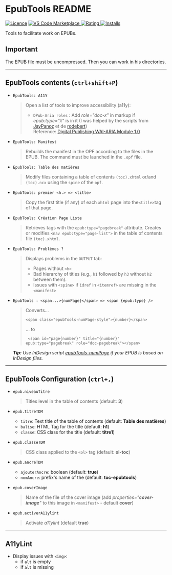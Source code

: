 # EpubTools README

[![Licence](https://img.shields.io/github/license/civodulab/epubtools.svg)](https://github.com/civodulab/epubtools)
[![VS Code Marketplace](https://vsmarketplacebadge.apphb.com/version-short/civodulab.epubtools.svg) ![Rating](https://vsmarketplacebadge.apphb.com/rating-short/civodulab.epubtools.svg) ![Installs](https://vsmarketplacebadge.apphb.com/installs/civodulab.epubtools.svg)](https://marketplace.visualstudio.com/items?itemName=civodulab.epubtools)

Tools to facilitate work on EPUBs.

## Important

The EPUB file must be uncompressed. Then you can work in his directories.

----------

## EpubTools contents (`ctrl+shift+P`)

- `EpubTools: A11Y`
  > Open a list of tools to improve accessibility (a11y):
  > - `DPub-Aria roles` : Add _role="doc-`X`"_ in markup if _epub:type="`X`"_ is in it  (I was helped by the scripts from [JayPanoz](https://gist.github.com/JayPanoz/45896f17a69892de9a121d701c578d1e) et de [rodebert](https://gist.github.com/rodebert/81837a2676cf2c04819a582c3eb49c13))  
  > Reference: [Digital Publishing WAI-ARIA Module 1.0](https://www.w3.org/TR/dpub-aria-1.0/)

- `EpubTools: Manifest`
  > Rebuilds the manifest in the OPF according to the files in the EPUB. The command must be launched in the `.opf` file.
- `EpubTools: Table des matières`
  > Modify files containing a table of contents `(toc).xhtml` or/and `(toc).ncx` using the `spine` of the `opf`.
- `EpubTools: premier <h.> => <title>`
  > Copy the first title (if any) of each `xhtml` page into the`<title>`tag of that page.
- `EpubTools: Création Page Liste`
  >  Retrieves tags with the `epub:type="pagebreak"` attribute. Creates or modifies `<nav epub:type="page-list">` in the table of contents file `(toc).xhtml`.
- `EpubTools: Problèmes ?`
  >  Displays problems in the `OUTPUT` tab:
  >- Pages without `<h>`
  >- Bad hierarchy of titles  (e.g., `h1` followed by `h3` without `h2` between them).
  >- Issues with `<spine>` if `idref` in `<itemref>` are missing in the `<manifest>`
- `EpubTools : <span...>{numPage}</span> => <span {epub:type} />`

  >  Converts...
  > ```xhtml
  > <span class="epubTools-numPage-style">{number}</span>
  > ```
  > ... to
  > ```xhtml
  >  <span id="page{number}" title="{number}" epub:type="pagebreak" role="doc-pagebreak"></span>
  >  ```

  _**Tip:** Use InDesign script [epubTools-numPage](https://github.com/civodulab/epubTools-numPage) if your EPUB is based on InDesign files._
----------

## EpubTools Configuration (`ctrl+,`)

- `epub.niveauTitre`
    > Titles level in the table of contents (default: **3**)
- `epub.titreTDM`
  - `titre`: Text title of the table of contents (default: **Table des matières**)
  - `balise`: HTML Tag for the title (default: **h1**)
  - `classe`: CSS class for the title (default: **titre1**)
- `epub.classeTDM`
  > CSS class applied to the `<ol>` tag (default: **ol-toc**)
- `epub.ancreTDM`
  - `ajouterAncre`: boolean  (default: **true**)
  - `nomAncre`: prefix's name of the (default: **toc-epubtools**)
- `epub.coverImage`
  > Name of the file of the cover image (add _properties="**cover-image**"_ to this image in `<manifest>` - default **cover**)

- `epub.activerA11ylint`
  > Activate _a11ylint_ (default **true**)

* * *

## A11yLint

- Display issues with `<img>`:
  - if `alt` is empty
  - if `alt` is missing